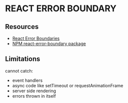 # REACT ERROR BOUNDARY

## Resources

- [React Error Boundaries](https://reactjs.org/docs/error-boundaries.html)
- [NPM react-error-boundary package](https://www.npmjs.com/package/react-error-boundary)

## Limitations

cannot catch:

- event handlers
- async code like setTimeout or requestAnimationFrame
- server side rendering
- errors thrown in itself
